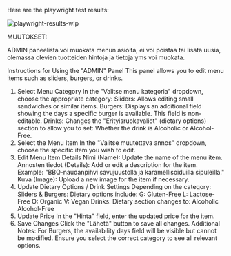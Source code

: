Here are the playwright test results:

![playwright-results-wip](https://github.com/user-attachments/assets/51cfa5ce-5cc9-454f-aee8-2a09f3a00b57)


MUUTOKSET:

ADMIN paneelista voi muokata menun asioita, ei voi poistaa tai lisätä uusia, olemassa olevien tuotteiden hintoja ja tietoja yms voi muokata.

Instructions for Using the "ADMIN" Panel
This panel allows you to edit menu items such as sliders, burgers, or drinks.

1. Select Menu Category
In the "Valitse menu kategoria" dropdown, choose the appropriate category:
Sliders: Allows editing small sandwiches or similar items.
Burgers: Displays an additional field showing the days a specific burger is available. This field is non-editable.
Drinks: Changes the "Erityisruokavaliot" (dietary options) section to allow you to set:
Whether the drink is Alcoholic or Alcohol-Free.
2. Select the Menu Item
In the "Valitse muutettava annos" dropdown, choose the specific item you wish to edit.
3. Edit Menu Item Details
Nimi (Name): Update the name of the menu item.
Annosten tiedot (Details): Add or edit a description for the item.
Example: "BBQ-naudanpihvi savujuustolla ja karamellisoiduilla sipuleilla."
Kuva (Image): Upload a new image for the item if necessary.
4. Update Dietary Options / Drink Settings
Depending on the category:
Sliders & Burgers: Dietary options include:
G: Gluten-Free
L: Lactose-Free
O: Organic
V: Vegan
Drinks: Dietary section changes to:
Alcoholic
Alcohol-Free
5. Update Price
In the "Hinta" field, enter the updated price for the item.
6. Save Changes
Click the "Lähetä" button to save all changes.
Additional Notes:
For Burgers, the availability days field will be visible but cannot be modified.
Ensure you select the correct category to see all relevant options.
